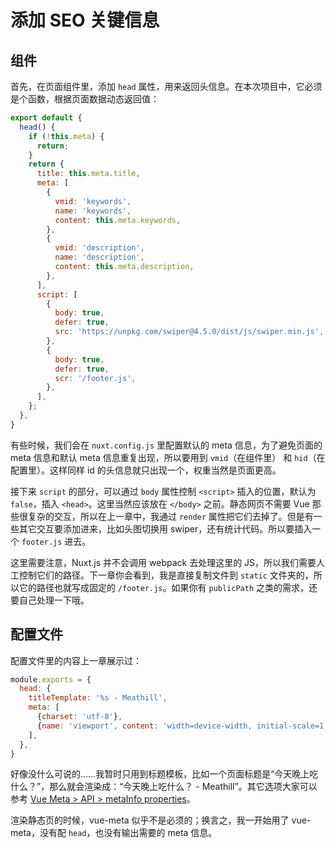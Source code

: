 添加 SEO 关键信息
========

组件
--------

首先，在页面组件里，添加 `head` 属性，用来返回头信息。在本次项目中，它必须是个函数，根据页面数据动态返回值：

```js
export default {
  head() {
    if (!this.meta) {
      return;
    }
    return {
      title: this.meta.title,
      meta: [
        {
          vmid: 'keywords',
          name: 'keywords',
          content: this.meta.keywords,
        },
        {
          vmid: 'description',
          name: 'description',
          content: this.meta.description,
        },
      ],
      script: [
        {
          body: true,
          defer: true,
          src: 'https://unpkg.com/swiper@4.5.0/dist/js/swiper.min.js',
        },
        {
          body: true,
          defer: true,
          scr: '/footer.js',
        },
      ],
    };
  },
}
```

有些时候，我们会在 `nuxt.config.js` 里配置默认的 meta 信息，为了避免页面的 meta 信息和默认 meta 信息重复出现，所以要用到 `vmid`（在组件里） 和 `hid`（在配置里）。这样同样 id 的头信息就只出现一个，权重当然是页面更高。

接下来 `script` 的部分，可以通过 `body` 属性控制 `<script>` 插入的位置，默认为 `false`，插入 `<head>`。这里当然应该放在 `</body>` 之前。静态网页不需要 Vue 那些很复杂的交互，所以在上一章中，我通过 `render` 属性把它们去掉了。但是有一些其它交互要添加进来，比如头图切换用 swiper，还有统计代码。所以要插入一个 `footer.js` 进去。

这里需要注意，Nuxt.js 并不会调用 webpack 去处理这里的 JS，所以我们需要人工控制它们的路径。下一章你会看到，我是直接复制文件到 `static` 文件夹的，所以它的路径也就写成固定的 `/footer.js`。如果你有 `publicPath` 之类的需求，还要自己处理一下哦。

配置文件
--------

配置文件里的内容上一章展示过：

```js
module.exports = {
  head: {
    titleTemplate: '%s - Meathill',
    meta: [
      {charset: 'utf-8'},
      {name: 'viewport', content: 'width=device-width, initial-scale=1, user-scalable=no'},
    ],
  },
}
```

好像没什么可说的……我暂时只用到标题模板，比如一个页面标题是“今天晚上吃什么？”，那么就会渲染成：“今天晚上吃什么？ - Meathill”。其它选项大家可以参考 [Vue Meta > API > metaInfo properties](https://vue-meta.nuxtjs.org/api/#base)。

渲染静态页的时候，vue-meta 似乎不是必须的；换言之，我一开始用了 vue-meta，没有配 `head`，也没有输出需要的 meta 信息。
